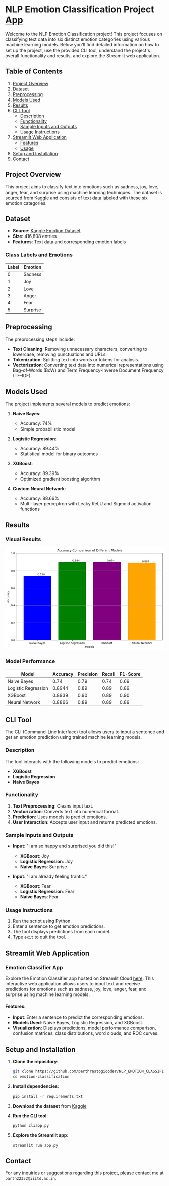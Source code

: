 
# NLP Emotion Classification Project [App](https://parthemotionclassifier.streamlit.app/)

Welcome to the NLP Emotion Classification project! This project focuses on classifying text data into six distinct emotion categories using various machine learning models. Below you'll find detailed information on how to set up the project, use the provided CLI tool, understand the project's overall functionality and results, and explore the Streamlit web application.

## Table of Contents
1. [Project Overview](#project-overview)
2. [Dataset](#dataset)
3. [Preprocessing](#preprocessing)
4. [Models Used](#models-used)
5. [Results](#results)
6. [CLI Tool](#cli-tool)
    - [Description](#description)
    - [Functionality](#functionality)
    - [Sample Inputs and Outputs](#sample-inputs-and-outputs)
    - [Usage Instructions](#usage-instructions)
7. [Streamlit Web Application](#streamlit-web-application)
    - [Features](#features)
    - [Usage](#usage)
8. [Setup and Installation](#setup-and-installation)
9. [Contact](#contact)

## Project Overview

This project aims to classify text into emotions such as sadness, joy, love, anger, fear, and surprise using machine learning techniques. The dataset is sourced from Kaggle and consists of text data labeled with these six emotion categories.

## Dataset

- **Source**: [Kaggle Emotion Dataset](https://www.kaggle.com/datasets/nelgiriyewithana/emotions/data)
- **Size**: 416,808 entries
- **Features**: Text data and corresponding emotion labels

### Class Labels and Emotions

| Label | Emotion   |
|-------|-----------|
| 0     | Sadness   |
| 1     | Joy       |
| 2     | Love      |
| 3     | Anger     |
| 4     | Fear      |
| 5     | Surprise  |

## Preprocessing

The preprocessing steps include:

- **Text Cleaning**: Removing unnecessary characters, converting to lowercase, removing punctuations and URLs.
- **Tokenization**: Splitting text into words or tokens for analysis.
- **Vectorization**: Converting text data into numerical representations using Bag-of-Words (BoW) and Term Frequency-Inverse Document Frequency (TF-IDF).

## Models Used

The project implements several models to predict emotions:

1. **Naive Bayes**:
   - Accuracy: 74%
   - Simple probabilistic model

2. **Logistic Regression**:
   - Accuracy: 89.44%
   - Statistical model for binary outcomes

3. **XGBoost**:
   - Accuracy: 89.39%
   - Optimized gradient boosting algorithm

4. **Custom Neural Network**:
   - Accuracy: 88.66%
   - Multi-layer perceptron with Leaky ReLU and Sigmoid activation functions

## Results
### Visual Results

![Accuracy Bar Chart Comparison](pics/comparison_bar.png)

### Model Performance

| Model                | Accuracy | Precision | Recall | F1-Score |
|----------------------|----------|-----------|--------|----------|
| Naive Bayes          | 0.74     | 0.79      | 0.74   | 0.69     |
| Logistic Regression  | 0.8944   | 0.89      | 0.89   | 0.89     |
| XGBoost              | 0.8939   | 0.90      | 0.89   | 0.90     |
| Neural Network       | 0.8866   | 0.89      | 0.89   | 0.89     |

## CLI Tool

The CLI (Command-Line Interface) tool allows users to input a sentence and get an emotion prediction using trained machine learning models.

### Description

The tool interacts with the following models to predict emotions:
- **XGBoost**
- **Logistic Regression**
- **Naive Bayes**

### Functionality

1. **Text Preprocessing**: Cleans input text.
2. **Vectorization**: Converts text into numerical format.
3. **Prediction**: Uses models to predict emotions.
4. **User Interaction**: Accepts user input and returns predicted emotions.

### Sample Inputs and Outputs

- **Input**: "I am so happy and surprised you did this!"
  - **XGBoost**: Joy
  - **Logistic Regression**: Joy
  - **Naive Bayes**: Surprise

- **Input**: "I am already feeling frantic."
  - **XGBoost**: Fear
  - **Logistic Regression**: Fear
  - **Naive Bayes**: Fear

### Usage Instructions

1. Run the script using Python.
2. Enter a sentence to get emotion predictions.
3. The tool displays predictions from each model.
4. Type `exit` to quit the tool.

## Streamlit Web Application

### Emotion Classifier App

Explore the Emotion Classifier app hosted on Streamlit Cloud [here](https://parthemotionclassifier.streamlit.app/). This interactive web application allows users to input text and receive predictions for emotions such as sadness, joy, love, anger, fear, and surprise using machine learning models.

#### Features:

- **Input**: Enter a sentence to predict the corresponding emotions.
- **Models Used**: Naive Bayes, Logistic Regression, and XGBoost.
- **Visualization**: Displays predictions, model performance comparison, confusion matrices, class distributions, word clouds, and ROC curves.

## Setup and Installation

1. **Clone the repository**:
    ```bash
    git clone https://github.com/parthrastogicoder/NLP_EMOTION_CLASSIFIER.git
    cd emotion-classification
    ```

2. **Install dependencies**:
    ```bash
    pip install -r requirements.txt
    ```

3. **Download the dataset** from [Kaggle](https://www.kaggle.com/datasets/nelgiriyewithana/emotions/data)

4. **Run the CLI tool**:
    ```bash
    python cliapp.py
    ```

5. **Explore the Streamlit app**:
    ```bash
    streamlit run app.py
    ```

## Contact

For any inquiries or suggestions regarding this project, please contact me at `parth22352@iiitd.ac.in`.

